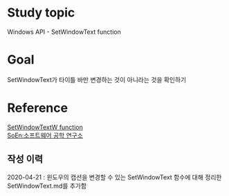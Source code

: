 # Study topic
  
Windows API - SetWindowText function  
  
# Goal
  
SetWindowText가 타이틀 바만 변경하는 것이 아니라는 것을 확인하기  
  
# Reference
  
<a href = "https://docs.microsoft.com/en-us/windows/win32/api/winuser/nf-winuser-setwindowtextw" target = "_blank">SetWindowTextW function</a>  
<a href = "http://www.soen.kr/" target = "_blank">SoEn:소프트웨어 공학 연구소</a>  
  
## 작성 이력
  
2020-04-21 : 윈도우의 캡션을 변경할 수 있는 SetWindowText 함수에 대해 정리한 SetWindowText.md를 추가함  
